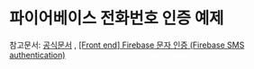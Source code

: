 # 파이어베이스 전화번호 인증 예제

참고문서: 
[공식문서](https://firebase.google.com/docs/auth/web/phone-auth?hl=ko) , 
[[Front end] Firebase 문자 인증 (Firebase SMS authentication)](https://reference-m1.tistory.com/378)
